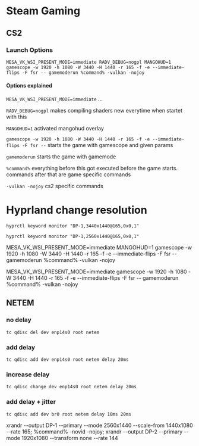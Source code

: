 # Steam Gaming

## CS2

### Launch Options

```shell
MESA_VK_WSI_PRESENT_MODE=immediate RADV_DEBUG=nogpl MANGOHUD=1 gamescope -w 1920 -h 1080 -W 3440 -H 1440 -r 165 -f -e --immediate-flips -F fsr -- gamemoderun %command% -vulkan -nojoy
```

#### Options explained

`MESA_VK_WSI_PRESENT_MODE=immediate`    ...

`RADV_DEBUG=nogpl`    makes compiling shaders new everytime when startet with this

`MANGOHUD=1`    activated mangohud overlay

`gamescope -w 1920 -h 1080 -W 3440 -H 1440 -r 165 -f -e --immediate-flips -F fsr --`   starts the game with gamescope and given params

`gamemoderun`   starts the game with gamemode

`%command%`   everything before this got executed before the game starts. commands after that are game specific commands

`-vulkan -nojoy`    cs2 specific commands


# Hyprland change resolution

```shell
hyprctl keyword monitor "DP-1,3440x1440@165,0x0,1"
``````

```shell
hyprctl keyword monitor "DP-1,2560x1440@165,0x0,1"
```



MESA_VK_WSI_PRESENT_MODE=immediate MANGOHUD=1 gamescope -w 1920 -h 1080 -W 3440 -H 1440 -r 165 -f -e --immediate-flips -F fsr -- gamemoderun %command% -vulkan -nojoy

MESA_VK_WSI_PRESENT_MODE=immediate gamescope -w 1920 -h 1080 -W 3440 -H 1440 -r 165 -f -e --immediate-flips -F fsr -- gamemoderun %command% -vulkan -nojoy

## NETEM

### no delay
```shell
tc qdisc del dev enp14s0 root netem
```

### add delay
```shell
tc qdisc add dev enp14s0 root netem delay 20ms
```

### increase delay
```shell
tc qdisc change dev enp14s0 root netem delay 20ms
```

### add delay + jitter
```shell
tc qdisc add dev br0 root netem delay 10ms 20ms
```


xrandr --output DP-1 --primary --mode 2560x1440 --scale-from 1440x1080 --rate 165; %command% -novid -nojoy; xrandr --output DP-2 --primary --mode 1920x1080 --transform none --rate 144
